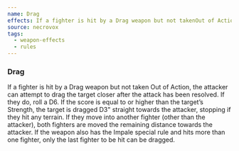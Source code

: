 ```yaml
---
name: Drag
effects: If a fighter is hit by a Drag weapon but not takenOut of Action, the attacker can attempt to drag thetarget closer after the attack has been resolved.If they do, roll a D6. If the score is equal to or higherthan the target’s Strength, the target is dragged D3"straight towards the attacker, stopping if they hit anyterrain. If they move into another fighter (other thanthe attacker), both fighters are moved the remainingdistance towards the attacker. If the weapon also hasthe Impale special rule and hits more than one fighter, only the last fighter to be hit can be dragged.
source: necrovox
tags:
  - weapon-effects
  - rules
---
```

### Drag

If a fighter is hit by a Drag weapon but not taken
Out of Action, the attacker can attempt to drag the
target closer after the attack has been resolved.
If they do, roll a D6. If the score is equal to or higher
than the target’s Strength, the target is dragged D3"
straight towards the attacker, stopping if they hit any
terrain. If they move into another fighter (other than
the attacker), both fighters are moved the remaining
distance towards the attacker. If the weapon also has
the Impale special rule and hits more than one fighter, only the last fighter to be hit can be dragged.